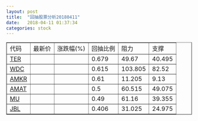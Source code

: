 ```yaml
---
layout: post
title:  "回抽股票分析20180411"
date:   2018-04-11 01:37:34
categories: stock
---
```

<script type="text/javascript">
var stockList = []
stockList.push('gb_ter');
stockList.push('gb_wdc');
stockList.push('gb_amkr');
stockList.push('gb_amat');
stockList.push('gb_mu');
stockList.push('gb_jbl');
</script>
<table border="1">
 <tr>
 <td>代码</td>
 <td>最新价</td>
 <td>涨跌幅(%)</td>
 <td>回抽比例</td>
 <td>阻力</td>
 <td>支撑</td>
</tr>
  <tr id="ter">
  <td><a href="http://stock.finance.sina.com.cn/usstock/quotes/TER.html" target="_blank">TER</a></td><td></td><td></td><td>0.679</td><td>49.67</td><td>40.495</td></tr>
  <tr id="wdc">
  <td><a href="http://stock.finance.sina.com.cn/usstock/quotes/WDC.html" target="_blank">WDC</a></td><td></td><td></td><td>0.615</td><td>103.805</td><td>82.52</td></tr>
  <tr id="amkr">
  <td><a href="http://stock.finance.sina.com.cn/usstock/quotes/AMKR.html" target="_blank">AMKR</a></td><td></td><td></td><td>0.61</td><td>11.205</td><td>9.13</td></tr>
  <tr id="amat">
  <td><a href="http://stock.finance.sina.com.cn/usstock/quotes/AMAT.html" target="_blank">AMAT</a></td><td></td><td></td><td>0.5</td><td>60.515</td><td>49.075</td></tr>
  <tr id="mu">
  <td><a href="http://stock.finance.sina.com.cn/usstock/quotes/MU.html" target="_blank">MU</a></td><td></td><td></td><td>0.49</td><td>61.16</td><td>39.355</td></tr>
  <tr id="jbl">
  <td><a href="http://stock.finance.sina.com.cn/usstock/quotes/JBL.html" target="_blank">JBL</a></td><td></td><td></td><td>0.406</td><td>31.025</td><td>24.975</td></tr>
</table>
